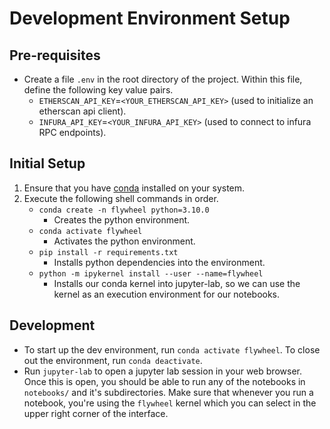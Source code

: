 # Development Environment Setup 

## Pre-requisites 

* Create a file `.env` in the root directory of the project. Within this file, define the following key value pairs. 
    * `ETHERSCAN_API_KEY`=`<YOUR_ETHERSCAN_API_KEY>` (used to initialize an etherscan api client).
    * `INFURA_API_KEY`=`<YOUR_INFURA_API_KEY>` (used to connect to infura RPC endpoints).

## Initial Setup 

1. Ensure that you have [conda](https://conda.io/projects/conda/en/latest/user-guide/install/index.html) installed on your system. 
2. Execute the following shell commands in order. 
    * `conda create -n flywheel python=3.10.0`
        * Creates the python environment. 
    * `conda activate flywheel`
        * Activates the python environment. 
    * `pip install -r requirements.txt`
        * Installs python dependencies into the environment. 
    * `python -m ipykernel install --user --name=flywheel`
        * Installs our conda kernel into jupyter-lab, so we can use the kernel as an execution 
        environment for our notebooks. 
    
## Development 

* To start up the dev environment, run `conda activate flywheel`. To close out the environment, run `conda deactivate`.
* Run `jupyter-lab` to open a jupyter lab session in your web browser. Once this is open, you should be able to run any of the notebooks in `notebooks/` and it's subdirectories. Make sure that whenever you run a notebook, you're using the `flywheel` kernel which you can select in the upper right corner of the interface. 
